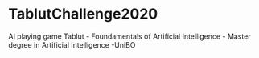 # TablutChallenge2020
 AI playing game Tablut - Foundamentals of Artificial Intelligence - Master degree in Artificial Intelligence -UniBO
